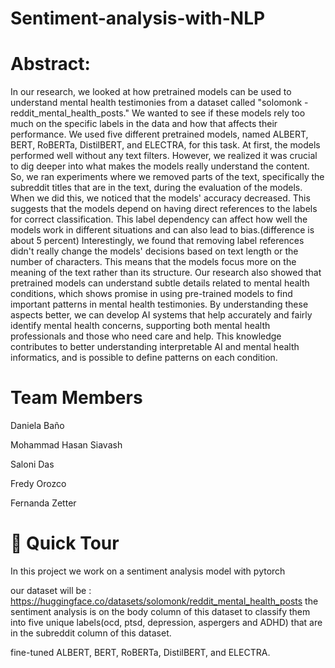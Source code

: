 # Sentiment-analysis-with-NLP
# Abstract:
In our research, we looked at how pretrained models can be used to understand mental health testimonies from a dataset called "solomonk - reddit_mental_health_posts." We wanted to see if these models rely too much on the specific labels in the data and how that affects their performance. We used five different pretrained models, named ALBERT, BERT, RoBERTa, DistilBERT, and ELECTRA, for this task. At first, the models performed well without any text filters.
However, we realized it was crucial to dig deeper into what makes the models really understand the content. So, we ran experiments where we removed parts of the text, specifically the subreddit titles that are in the text, during the evaluation of the models. When we did this, we noticed that the models' accuracy decreased. This suggests that the models depend on having direct references to the labels for correct classification. This label dependency can affect how well the models work in different situations and can also lead to bias.(difference is about 5 percent)
Interestingly, we found that removing label references didn't really change the models' decisions based on text length or the number of characters. This means that the models focus more on the meaning of the text rather than its structure.
Our research also showed that pretrained models can understand subtle details related to mental health conditions, which shows promise in using pre-trained models to find important patterns in mental health testimonies.
By understanding these aspects better, we can develop AI systems that help accurately and fairly identify mental health concerns, supporting both mental health professionals and those who need care and help. This knowledge contributes to better understanding interpretable AI and mental health informatics, and is possible to define patterns on each condition.
# Team Members
Daniela Baño

Mohammad Hasan Siavash

Saloni Das

Fredy Orozco

Fernanda Zetter

# 🚀 Quick Tour

In this project we work on a sentiment analysis model with pytorch

our dataset will be : https://huggingface.co/datasets/solomonk/reddit_mental_health_posts
the sentiment analysis is on the body column of this dataset to classify them into five unique labels(ocd, ptsd, depression, aspergers and ADHD) that are in the subreddit column of this dataset.

fine-tuned ALBERT, BERT, RoBERTa, DistilBERT, and ELECTRA.


